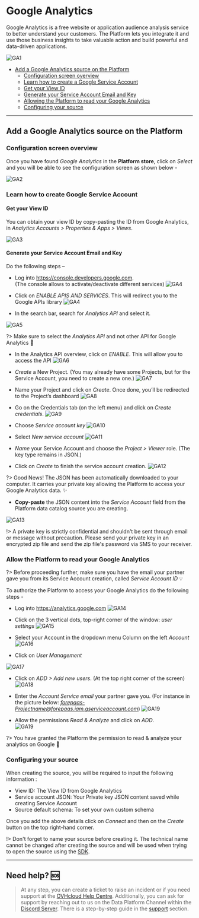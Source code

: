 # Google Analytics

Google Analytics is a free website or application audience analysis service to better understand your customers. The Platform lets you integrate it and use those business insights to take valuable action and build powerful and data-driven applications. 

![GA1](picts/GA1.png)

* [Add a Google Analytics source on the Platform](#add-a-ftp-source-on-the-platform)
  * [Configuration screen overview](#configuration-screen-overview)
  * [Learn how to create a Google Service Account](#learn-how-to-create-google-service-account)
   * [Get your View ID](#get-your-view-id)
   * [Generate your Service Account Email and Key](#generate-your-service-account-email-and-key)
  * [Allowing the Platform to read your Google Analytics](#allow-the-platform-to-read-your-google-analytics)
  * [Configuring your source](#configuring-your-source)

---

## Add a Google Analytics source on the Platform 

### Configuration screen overview

Once you have found *Google Analytics* in the **Platform store**, click on *Select* and you will be able to see the configuration screen as shown below -

![GA2](picts/GA2.png)

### Learn how to create Google Service Account

#### Get your View ID
You can obtain your view ID by copy-pasting the ID from Google Analytics, in *Analytics Accounts > Properties & Apps > Views*.

![GA3](picts/GA3.png)

#### Generate your Service Account Email and Key 

Do the following steps –

* Log into https://console.developers.google.com.  
(The console allows to activate/deactivate different services) 
![GA4](picts/GA4.png)

* Click on *ENABLE APIS AND SERVICES*.   This will redirect you to the Google APIs library
![GA4](picts/GA4.png)

* In the search bar, search for *Analytics API* and select it.

![GA5](picts/GA5.png) 

?> Make sure to select the *Analytics API* and not other API for Google Analytics 🤝


* In the Analytics API overview, click on *ENABLE*. This will allow you to access the API
![GA6](picts/GA6.png)

* *Create* a New Project.
(You may already have some Projects, but for the Service Account, you need to create a new one.)
![GA7](picts/GA7.png)

* Name your Project and click on *Create*. Once done, you’ll be redirected to the Project’s dashboard
![GA8](picts/GA8.png)

* Go on the Credentials tab (on the left menu) and click on *Create credentials*.
![GA9](picts/GA9.png)

* Choose *Service account key*
![GA10](picts/GA10.png)

* Select *New service account*
![GA11](picts/GA11.png)

* *Name* your Service Account and choose the *Project > Viewer* 
 role. (The key type remains in JSON.)

* Click on *Create* to finish the service account creation.
![GA12](picts/GA12.png)


?> Good News! The JSON has been automatically downloaded to your computer. It carries your private key allowing the Platform to access your Google Analytics data. ✨

* **Copy-paste** the JSON content into the *Service Account* field from the Platform data catalog source you are creating. 

![GA13](picts/GA13.png)

!> A private key is strictly confidential and shouldn't be sent through email or message without precaution. Please send your private key in an encrypted zip file and send the zip file's password via SMS to your receiver.  


### Allow the Platform to read your Google Analytics

?> Before proceeding further, make sure you have the email your partner gave you from its Service Account creation, called *Service Account ID* 💡

To authorize the Platform to access your Google Analytics do the following steps -

* Log into https://analytics.google.com 
![GA14](picts/GA14.jpeg)

* Click on the 3 vertical dots, top-right corner of the window: *user settings*
![GA15](picts/GA15.jpeg)

* Select your Account in the dropdown menu 
Column on the left *Account*
![GA16](picts/GA16.jpeg)

* Click on *User Management*

 ![GA17](picts/GA17.jpeg)

* Click on *ADD > Add new users*. (At the top right corner of the screen)
![GA18](picts/GA18.jpeg)

* Enter the *Account Service email* your partner gave you. (For instance in the picture below: *forepaas-Projectname@forepaas.iam.gserviceaccount.com*)
![GA19](picts/GA19.jpeg)

* Allow the permissions *Read & Analyze* and click on *ADD*.   
![GA19](picts/GA19.jpeg)


?> You have granted the Platform the permission to read & analyze your analytics on Google 🚀


### Configuring your source

When creating the source, you will be required to input the following information :

- View ID: The View ID from Google Analytics
- Service account JSON: Your Private key JSON content saved while creating Service Account
- Source default schema: To set your own custom schema

Once you add the above details click on *Connect* and then on the *Create* button on the top right-hand corner.


!> Don't forget to name your source before creating it. The technical name cannot be changed after creating the source and will be used when trying to open the source using the [SDK](/en/technical/sdk/dpe/index).


---
##  Need help? 🆘

> At any step, you can create a ticket to raise an incident or if you need support at the [OVHcloud Help Centre](https://help.ovhcloud.com/csm/fr-home?id=csm_index). Additionally, you can ask for support by reaching out to us on the Data Platform Channel within the [Discord Server](https://discord.com/channels/850031577277792286/1163465539981672559). There is a step-by-step guide in the [support](/en/support/index.md) section.